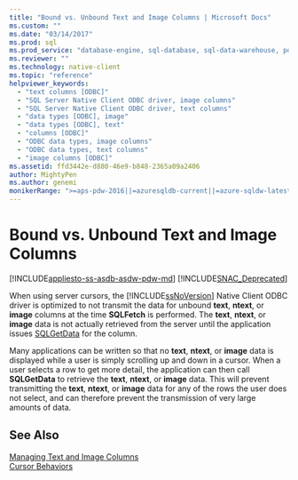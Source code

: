 ```yaml
---
title: "Bound vs. Unbound Text and Image Columns | Microsoft Docs"
ms.custom: ""
ms.date: "03/14/2017"
ms.prod: sql
ms.prod_service: "database-engine, sql-database, sql-data-warehouse, pdw"
ms.reviewer: ""
ms.technology: native-client
ms.topic: "reference"
helpviewer_keywords: 
  - "text columns [ODBC]"
  - "SQL Server Native Client ODBC driver, image columns"
  - "SQL Server Native Client ODBC driver, text columns"
  - "data types [ODBC], image"
  - "data types [ODBC], text"
  - "columns [ODBC]"
  - "ODBC data types, image columns"
  - "ODBC data types, text columns"
  - "image columns [ODBC]"
ms.assetid: ffd3442e-d880-46e9-b848-2365a09a2406
author: MightyPen
ms.author: genemi
monikerRange: ">=aps-pdw-2016||=azuresqldb-current||=azure-sqldw-latest||>=sql-server-2016||=sqlallproducts-allversions||>=sql-server-linux-2017||=azuresqldb-mi-current"
---
```

# Bound vs. Unbound Text and Image Columns
[!INCLUDE[appliesto-ss-asdb-asdw-pdw-md](../../includes/appliesto-ss-asdb-asdw-pdw-md.md)]
[!INCLUDE[SNAC_Deprecated](../../includes/snac-deprecated.md)]

  When using server cursors, the [!INCLUDE[ssNoVersion](../../includes/ssnoversion-md.md)] Native Client ODBC driver is optimized to not transmit the data for unbound **text**, **ntext**, or **image** columns at the time **SQLFetch** is performed. The **text**, **ntext**, or **image** data is not actually retrieved from the server until the application issues [SQLGetData](../../relational-databases/native-client-odbc-api/sqlgetdata.md) for the column.  
  
 Many applications can be written so that no **text**, **ntext**, or **image** data is displayed while a user is simply scrolling up and down in a cursor. When a user selects a row to get more detail, the application can then call **SQLGetData** to retrieve the **text**, **ntext**, or **image** data. This will prevent transmitting the **text**, **ntext**, or **image** data for any of the rows the user does not select, and can therefore prevent the transmission of very large amounts of data.  
  
## See Also  
 [Managing Text and Image Columns](../../relational-databases/native-client-odbc-text-image-columns/managing-text-and-image-columns.md)   
 [Cursor Behaviors](../../relational-databases/native-client-odbc-cursors/cursor-behaviors.md)  
  
  
